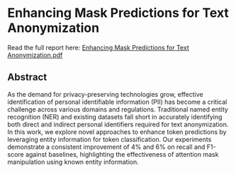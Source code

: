# Enhancing Mask Predictions for Text Anonymization

Read the full report here: [Enhancing Mask Predictions for Text Anonymization.pdf](https://github.com/jasondongmids/mids_266_enhancing_mask_predictions_for_text_anonymization/blob/main/Enhancing%20Mask%20Predictions%20for%20Text%20Anonymization.pdf)

## Abstract

As the demand for privacy-preserving technologies grow, effective identification of personal identifiable information (PII) has become a critical challenge across various domains and regulations. Traditional
named entity recognition (NER) and existing datasets fall short in accurately identifying both direct and indirect personal identifiers required for text anonymization. In this work, we explore novel
approaches to enhance token predictions by leveraging entity information for token classification. Our experiments demonstrate a consistent improvement of 4% and 6% on recall and F1-score against baselines, highlighting the effectiveness of attention mask manipulation using known entity information.

